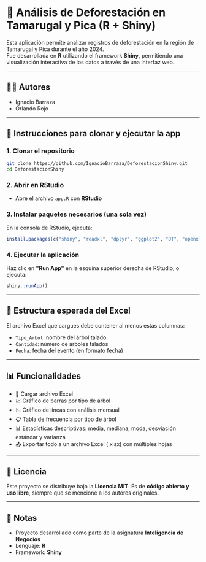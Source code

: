 # 🌳 Análisis de Deforestación en Tamarugal y Pica (R + Shiny)

Esta aplicación permite analizar registros de deforestación en la región de Tamarugal y Pica durante el año 2024.\
Fue desarrollada en **R** utilizando el framework **Shiny**, permitiendo una visualización interactiva de los datos a través de una interfaz web.

------------------------------------------------------------------------

## 👨‍💻 Autores

-   Ignacio Barraza
-   Orlando Rojo

------------------------------------------------------------------------

## 🚀 Instrucciones para clonar y ejecutar la app

### 1. Clonar el repositorio

``` bash
git clone https://github.com/IgnacioBarraza/DeforestacionShiny.git
cd DeforestacionShiny
```

### 2. Abrir en RStudio

-   Abre el archivo `app.R` con **RStudio**

### 3. Instalar paquetes necesarios (una sola vez)

En la consola de RStudio, ejecuta:

``` r
install.packages(c("shiny", "readxl", "dplyr", "ggplot2", "DT", "openxlsx"))
```

### 4. Ejecutar la aplicación

Haz clic en **"Run App"** en la esquina superior derecha de RStudio, o ejecuta:

``` r
shiny::runApp()
```

------------------------------------------------------------------------

## 📁 Estructura esperada del Excel

El archivo Excel que cargues debe contener al menos estas columnas:

-   `Tipo_Arbol`: nombre del árbol talado
-   `Cantidad`: número de árboles talados
-   `Fecha`: fecha del evento (en formato fecha)

------------------------------------------------------------------------

## 📊 Funcionalidades

-   📂 Cargar archivo Excel
-   📈 Gráfico de barras por tipo de árbol
-   📉 Gráfico de líneas con análisis mensual
-   📋 Tabla de frecuencia por tipo de árbol
-   📊 Estadísticas descriptivas: media, mediana, moda, desviación estándar y varianza
-   📤 Exportar todo a un archivo Excel (.xlsx) con múltiples hojas

------------------------------------------------------------------------

## 📜 Licencia

Este proyecto se distribuye bajo la **Licencia MIT**. Es de **código abierto y uso libre**, siempre que se mencione a los autores originales.

------------------------------------------------------------------------

## 📝 Notas

-   Proyecto desarrollado como parte de la asignatura **Inteligencia de Negocios**
-   Lenguaje: **R**
-   Framework: **Shiny**
